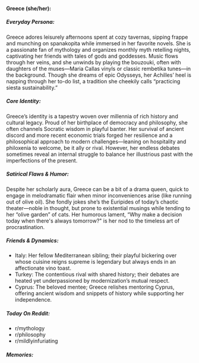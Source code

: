 #### Greece (she/her):

##### Everyday Persona:

Greece adores leisurely afternoons spent at cozy tavernas, sipping frappe and munching on spanakopita while immersed in her favorite novels. She is a passionate fan of mythology and organizes monthly myth retelling nights, captivating her friends with tales of gods and goddesses. Music flows through her veins, and she unwinds by playing the bouzouki, often with daughters of the muses—Maria Callas vinyls or classic rembetika tunes—in the background. Though she dreams of epic Odysseys, her Achilles’ heel is napping through her to-do list, a tradition she cheekily calls “practicing siesta sustainability.”

##### Core Identity:

Greece’s identity is a tapestry woven over millennia of rich history and cultural legacy. Proud of her birthplace of democracy and philosophy, she often channels Socratic wisdom in playful banter. Her survival of ancient discord and more recent economic trials forged her resilience and a philosophical approach to modern challenges—leaning on hospitality and philoxenia to welcome, be it ally or rival. However, her endless debates sometimes reveal an internal struggle to balance her illustrious past with the imperfections of the present.

##### Satirical Flaws & Humor:

Despite her scholarly aura, Greece can be a bit of a drama queen, quick to engage in melodramatic flair when minor inconveniences arise (like running out of olive oil). She fondly jokes she’s the Euripides of today’s chaotic theater—noble in thought, but prone to existential musings while tending to her “olive garden” of cats. Her humorous lament, “Why make a decision today when there's always tomorrow?" is her nod to the timeless art of procrastination.

##### Friends & Dynamics:

- Italy: Her fellow Mediterranean sibling; their playful bickering over whose cuisine reigns supreme is legendary but always ends in an affectionate vino toast.
- Turkey: The contentious rival with shared history; their debates are heated yet underpassioned by modernization’s mutual respect. 
- Cyprus: The beloved mentee; Greece relishes mentoring Cyprus, offering ancient wisdom and snippets of history while supporting her independence.

##### Today On Reddit:

- r/mythology
- r/philosophy
- r/mildlyinfuriating

##### Memories:

